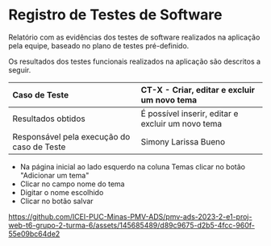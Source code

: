 # Registro de Testes de Software

Relatório com as evidências dos testes de software realizados na aplicação pela equipe, baseado no plano de testes pré-definido.

Os resultados dos testes funcionais realizados na aplicação são descritos a seguir. 


|Caso de Teste    | CT-X - Criar, editar e excluir um novo tema|
|:---|:---|
| Resultados obtidos | É possível inserir, editar e excluir um novo tema  |
| Responsável pela execução do caso de Teste | Simony Larissa Bueno  |

- Na página inicial ao lado esquerdo na coluna Temas clicar no botão "Adicionar um tema"
- Clicar no campo nome do tema
- Digitar o nome escolhido
- Clicar no botão salvar 




https://github.com/ICEI-PUC-Minas-PMV-ADS/pmv-ads-2023-2-e1-proj-web-t6-grupo-2-turma-6/assets/145685489/d89c9675-d2b5-4fcc-960f-55e09bc64de2











